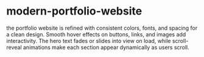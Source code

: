 # modern-portfolio-website
the portfolio website is refined with consistent colors, fonts, and spacing for a clean design. Smooth hover effects on buttons, links, and images add interactivity. The hero text fades or slides into view on load, while scroll-reveal animations make each section appear dynamically as users scroll.
